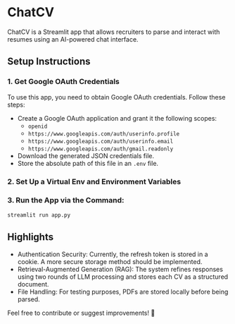 # ChatCV  

ChatCV is a Streamlit app that allows recruiters to parse and interact with resumes using an AI-powered chat interface.  

## Setup Instructions  

### 1. Get Google OAuth Credentials  
To use this app, you need to obtain Google OAuth credentials. Follow these steps:  
- Create a Google OAuth application and grant it the following scopes:  
  - `openid`  
  - `https://www.googleapis.com/auth/userinfo.profile`  
  - `https://www.googleapis.com/auth/userinfo.email`  
  - `https://www.googleapis.com/auth/gmail.readonly`  
- Download the generated JSON credentials file.  
- Store the absolute path of this file in an `.env` file.  

### 2. Set Up a Virtual Env and Environment Variables  
### 3. Run the App via the Command:  
```bash
streamlit run app.py
```
## Highlights
- Authentication Security: Currently, the refresh token is stored in a cookie. A more secure storage method should be implemented.
- Retrieval-Augmented Generation (RAG): The system refines responses using two rounds of LLM processing and stores each CV as a structured document.
- File Handling: For testing purposes, PDFs are stored locally before being parsed.

Feel free to contribute or suggest improvements! 🚀


